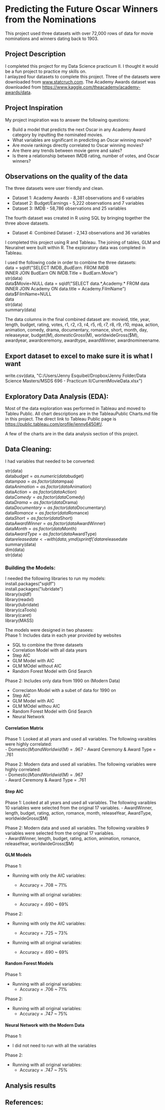 
# Predicting the Future Oscar Winners from the Nominations

This project used three datasets with over 72,000 rows of data for movie nominations and winners dating back to 1903.    

## Project Description    

I completed this project for my Data Science practicum II. I thought it would be a fun project to practice my skills on.   
I anlayzed four datasets to complete this project.  Three of the datasets were downloaded from www.statcruch.com.  The Academy Awards dataset was downloaded from https://www.kaggle.com/theacademy/academy-awards/data.     
       
## Project Inspiration   
My project inspiration was to answer the following questions:    
- Build a model that predicts the next Oscar in any Academy Award category by inputting the nominated movies.    
- What variables are significant in predicting an Oscar winning movie?    
- Are movie rankings directly correlated to Oscar winning movies?    
- Are there any trends between movie genre and sales?    
- Is there a relationship between IMDB rating, number of votes, and Oscar winners?    

## Observations on the quality of the data    
The three datasets were user friendly and clean.     
- Dataset 1: Academy Awards - 8,381 observations and 6 variables      
- Dataset 2: Budget/Earnings - 5,222 observations and 7 variables     
- Dataset 3: IMDB - 58,786 observations and 25 variables        
    
The fourth dataset was created in R using SQL by bringing together the three above datasets.        
- Dataset 4: Combined Dataset - 2,143 observations and 36 variables    
    
I completed this project using R and Tableau.  The joining of tables, GLM and Neuralnet were built within R.  The exploratory data was completed in Tableau.  
    
I used the following code in order to combine the three datasets:    
data = sqldf("SELECT IMDB.*,BudEarn.* FROM IMDB    
INNER JOIN BudEarn ON IMDB.Title = BudEarn.Movie")    
str(data)    
data$Movie=NULL    
data = sqldf("SELECT data.*,Academy.* FROM data    
INNER JOIN Academy ON data.title = Academy.FilmName")    
data$FilmName=NULL    
data    
str(data)    
summary(data) 

The data columns in the final combined dataset are: movieid, title,	year, length, budget, rating, votes, r1, r2, r3, r4, r5, r6, r7,	r8,	r9, r10, mpaa, action, animation, comedy, drama, documentary, romance, short, month, day, releaseyear, budget($M), domesticGross($M), worldwideGross($M), awardyear, awardceremony, awardtype, awardWinner, awardnomineename.      
           
  
## Export dataset to excel to make sure it is what I want    
write.csv(data, "C:/Users/Jenny Esquibel/Dropbox/Jenny Folder/Data Science Masters/MSDS 696 - Practicum II/CurrentMovieData.xlsx")    
        
## Exploratory Data Analysis (EDA):    
Most of the data exploration was performed in Tableau and moved to Tableu Public.  All chart descriptions are in the TableauPublic Charts.md file in this project.  The direct link to Tableau Public page is https://public.tableau.com/profile/jenny6450#!/.    

A few of the charts are in the data analysis section of this project.    

## Data Cleaning:    
    
I had variables that needed to be converted:    
    
str(data)    
data$budget=as.numeric(data$budget)    
data$mpaa=as.factor(data$mpaa)    
data$Animation=as.factor(data$Animation)    
data$Action=as.factor(data$Action)    
data$Comedy=as.factor(data$Comedy)    
data$Drama=as.factor(data$Drama)    
data$Documentary=as.factor(data$Documentary)    
data$Romance=as.factor(data$Romance)    
data$Short=as.factor(data$Short)    
data$AwardWinner=as.factor(data$AwardWinner)    
data$Month=as.factor(data$Month)    
data$AwardType=as.factor(data$AwardType)    
data$releasedate <- with(data, ymd(sprintf('%04d%02d%02d', ReleaseYear, Month, Day)))    
data$releasedate    
summary(data)    
dim(data)    
str(data)     
   
   
### Building the Models:    

I needed the following libraries to run my models:    
install.packages("sqldf")    
install.packages("lubridate")    
library(sqldf)    
library(readxl)    
library(lubridate)    
library(caTools)    
library(caret)    
library(MASS)       
       
The models were designed in two phasees:    
Phase 1: Includes data in each year provided by websites   
- SQL to combine the three datasets    
- Correlation Model with all data years    
- Step AIC    
- GLM Model with AIC    
- GLM MOdel without AIC    
- Random Forest Model with Grid Search    
    
Phase 2: Includes only data from 1990 on (Modern Data)    
- Correclaton Model with a subet of data for 1990 on    
- Step AIC    
- GLM Model with AIC     
- GLM MOdel withou AIC     
- Random Forest Model with Grid Search    
- Neural Network    
   
      
#### Correlation Matrix
Phase 1: Looked at all years and used all variables.  The following varaibles were highly correlated:    
       - Domestic($M) and Worldwid($M) = .967
       - Award Ceremony & Award Type = .761    
       
Phase 2: Modern data and used all variables. The following variables were highly correlated:   
       - Domestic($M) and Worldwid($M) = .967    
       - Award Ceremony & Award Type = .761     
    

#### Step AIC    
Phase 1: Looked at all years and used all variables.  The following varaibles 10 variables were selected from the original 17 variables.        - AwardWinner, length, budget, rating, action, romance, month, releaseYear, AwardType, worldwideGross($M)    
    
Phase 2: Modern data and used all variables. The following varaibles 9 variables were selected from the original 17 variables.     
       - AwardWinner, length, budget, rating, action, animation, romance, releaseYear, worldwideGross($M)    

    
#### GLM Models    
Phase 1:   
- Running with only the AIC variables:    
   - Accuracy = .708 ~ 71%    
   
- Running with all original variables:    
   - Accuracy = .690 ~ 69%    
    
Phase 2:   
- Running with only the AIC variables:    
   - Accuracy = .725 ~ 73%    
   
- Running with all original variables:    
   - Accuracy = .690 ~ 69%    
   
#### Random Forest Models    
Phase 1:    
- Running with all original variables:    
   - Accuracy = .706 ~ 71%    
    
Phase 2:    
- Running with all original variables:     
   - Accuracy = .747 ~ 75%    

#### Neural Network with the Modern Data
Phase 1:    
- I did not need to run with all the variables   
    
Phase 2:    
- Running with all original variables:     
   - Accuracy = .747 ~ 75%   


## Analysis results    


    
## References:    

 
